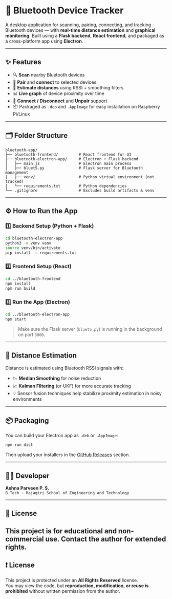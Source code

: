 # 🔵 Bluetooth Device Tracker

A desktop application for scanning, pairing, connecting, and tracking Bluetooth devices — with **real-time distance estimation** and **graphical monitoring**. Built using a **Flask backend**, **React frontend**, and packaged as a cross-platform app using **Electron**.

---

## ✨ Features

- 🔍 **Scan** nearby Bluetooth devices  
- 🤝 **Pair** and **connect** to selected devices  
- 📶 **Estimate distances** using RSSI + smoothing filters  
- 📊 **Live graph** of device proximity over time  
- 🔁 **Connect / Disconnect** and **Unpair** support  
- 📦 Packaged as `.deb` and `.AppImage` for easy installation on Raspberry Pi/Linux

---

## 🗂️ Folder Structure

```
bluetooth-app/
├── bluetooth-frontend/         # React frontend for UI
├── bluetooth-electron-app/     # Electron + Flask backend
│   ├── main.js                 # Electron main process
│   ├── bluet5.py               # Flask server for Bluetooth management
│   ├── venv/                   # Python virtual environment (not tracked)
│   └── requirements.txt        # Python dependencies
└── .gitignore                  # Excludes build artifacts & venv
```

---

## ⚙️ How to Run the App

### 1️⃣ Backend Setup (Python + Flask)

```bash
cd bluetooth-electron-app
python3 -m venv venv
source venv/bin/activate
pip install -r requirements.txt
```

### 2️⃣ Frontend Setup (React)

```bash
cd ../bluetooth-frontend
npm install
npm run build
```

### 3️⃣ Run the App (Electron)

```bash
cd ../bluetooth-electron-app
npm start
```

> Make sure the Flask server (`bluet5.py`) is running in the background on port `5000`.

---

## 📏 Distance Estimation

Distance is estimated using Bluetooth RSSI signals with:
- 📉 **Median Smoothing** for noise reduction  
- 📈 **Kalman Filtering** (or UKF) for more accurate tracking  
- 💡 Sensor fusion techniques help stabilize proximity estimation in noisy environments

---

## 📦 Packaging

You can build your Electron app as `.deb` or `.AppImage`:

```bash
npm run dist
```

Then upload your installers in the [GitHub Releases](https://github.com/AshnaParveen/bluetooth-device-tracker/releases) section.

---

## 👩‍💻 Developer

**Ashna Parveen P. S.**  
`B.Tech - Rajagiri School of Engineering and Technology`

---
## 📜 License

This project is for educational and non-commercial use. Contact the author for extended rights.
---

## ❗ License

This project is protected under an **All Rights Reserved** license.  
You may view the code, but **reproduction, modification, or reuse is prohibited** without written permission from the author.
